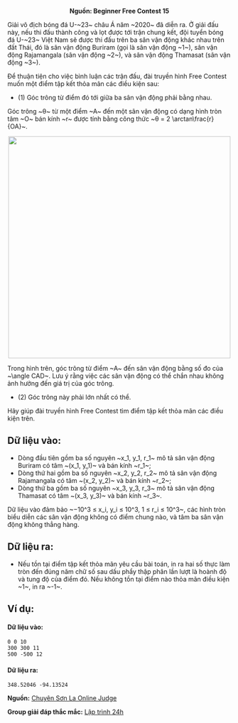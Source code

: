 **<center>Nguồn: Beginner Free Contest 15</center>**

Giải vô địch bóng đá U-~23~ châu Á năm ~2020~ đã diễn ra. Ở giải đấu này, nếu thi đấu thành công và lọt được tới trận chung kết, đội tuyển bóng đá U-~23~ Việt Nam sẽ được thi đấu trên ba sân vận động khác nhau trên đất Thái, đó là sân vận động Buriram (gọi là sân vận động ~1~), sân vận động Rajamangala (sân vận động ~2~), và sân vận động Thamasat (sân vận động ~3~).

Để thuận tiện cho việc bình luận các trận đấu, đài truyền hình Free Contest muốn một điểm tập kết thỏa mãn các điều kiện sau:
- (1) Góc trông từ điểm đó tới giữa ba sân vận động phải bằng nhau.

Góc trông ~θ~ từ một điểm ~A~ đến một sân vận động có dạng hình tròn tâm ~O~ bán kính ~r~ được tính bằng công thức ~θ = 2 \arctan\frac{r}{OA}~.
<center><img src="/images/problems/674/BINHLUAN.jpg" width=500px></center>

Trong hình trên, góc trông từ điểm ~A~ đến sân vận động bằng số đo của ~\angle CAD~.
Lưu ý rằng việc các sân vận động có thể chắn nhau không ảnh hưởng đến giá trị của góc trông.

- (2) Góc trông này phải lớn nhất có thể.

Hãy giúp đài truyền hình Free Contest tìm điểm tập kết thỏa mãn các điều kiện trên.

## Dữ liệu vào:
- Dòng đầu tiên gồm ba số nguyên ~x_1, y_1, r_1~ mô tả sân vận động Buriram có tâm ~(x_1, y_1)~ và bán kính ~r_1~;
- Dòng thứ hai gồm ba số nguyên ~x_2, y_2, r_2~ mô tả sân vận động Rajamangala có tâm ~(x_2, y_2)~ và bán kính ~r_2~;
- Dòng thứ ba gồm ba số nguyên ~x_3, y_3, r_3~ mô tả sân vận động Thamasat có tâm ~(x_3, y_3)~ và bán kính ~r_3~.

Dữ liệu vào đảm bảo ~−10^3 ≤ x_i, y_i ≤ 10^3, 1 ≤ r_i ≤ 10^3~, các hình tròn biểu diễn các sân vận động không có điểm chung nào, và tâm ba sân vận động không thẳng hàng.

## Dữ liệu ra:
- Nếu tồn tại điểm tập kết thỏa mãn yêu cầu bài toán, in ra hai số thực làm tròn đến đúng năm chữ số sau dấu phẩy thập phân lần lượt là hoành độ và tung độ của điểm đó. Nếu không tồn tại điểm nào thỏa mãn điều kiện ~1~, in ra ~-1~.

## Ví dụ:
#### Dữ liệu vào:
```
0 0 10
300 300 11
500 -500 12
```

#### Dữ liệu ra:
```
348.52046 -94.13524
```
**Nguồn:** [Chuyên Sơn La Online Judge](http://csloj.ddns.net/)

**Group giải đáp thắc mắc:** [Lập trình 24h](https://www.facebook.com/groups/1386904321519984)